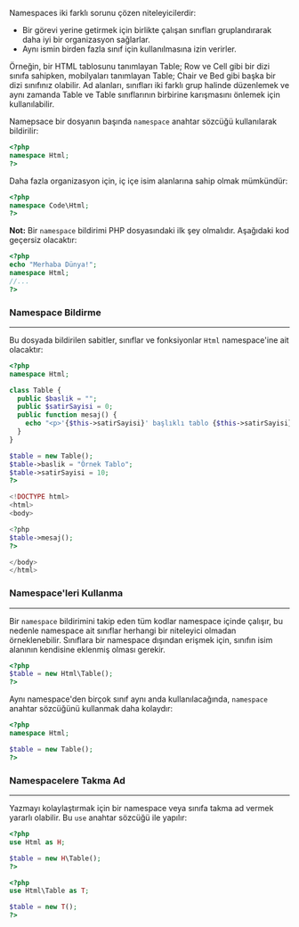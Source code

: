 Namespaces iki farklı sorunu çözen niteleyicilerdir:

- Bir görevi yerine getirmek için birlikte çalışan sınıfları gruplandırarak daha iyi bir organizasyon sağlarlar.
- Aynı ismin birden fazla sınıf için kullanılmasına izin verirler.

Örneğin, bir HTML tablosunu tanımlayan Table; Row ve Cell gibi bir dizi sınıfa sahipken, mobilyaları tanımlayan Table; Chair ve Bed gibi başka bir dizi sınıfınız olabilir. Ad alanları, sınıfları iki farklı grup halinde düzenlemek ve aynı zamanda Table ve Table sınıflarının birbirine karışmasını önlemek için kullanılabilir.

Namepsace bir dosyanın başında `namespace` anahtar sözcüğü kullanılarak bildirilir:

```PHP title:'namespace Syntax'
<?php
namespace Html;
?>
```

Daha fazla organizasyon için, iç içe isim alanlarına sahip olmak mümkündür:

```PHP title:'Nested namespace Syntax'
<?php
namespace Code\Html;
?>
```

**Not:** Bir `namespace` bildirimi PHP dosyasındaki ilk şey olmalıdır. Aşağıdaki kod geçersiz olacaktır:

```PHP title:'Hatalı bir namespace bildirme' error:1-5
<?php
echo "Merhaba Dünya!";
namespace Html;
//...
?>
```

### Namespace Bildirme
---
Bu dosyada bildirilen sabitler, sınıflar ve fonksiyonlar `Html` namespace'ine ait olacaktır:

```PHP title:"namespace'te Table adında sınıf oluşturma" hl:2
<?php
namespace Html;

class Table {
  public $baslik = "";
  public $satirSayisi = 0;
  public function mesaj() {
    echo "<p>'{$this->satirSayisi}' başlıklı tablo {$this->satirSayisi} satıra sahip.</p>";
  }
}

$table = new Table();
$table->baslik = "Örnek Tablo";
$table->satirSayisi = 10;
?>

<!DOCTYPE html>
<html>
<body>

<?php
$table->mesaj();
?>

</body>
</html>
```

### Namespace'leri Kullanma
---
Bir `namespace` bildirimini takip eden tüm kodlar namespace içinde çalışır, bu nedenle namespace ait sınıflar herhangi bir niteleyici olmadan örneklenebilir. Sınıflara bir namespace dışından erişmek için, sınıfın isim alanının kendisine eklenmiş olması gerekir.

```PHP title:"Html namespace'inde ki sınıflara erişim" hl:2
<?php
$table = new Html\Table();
?>
```

Aynı namespace'den birçok sınıf aynı anda kullanılacağında, `namespace` anahtar sözcüğünü kullanmak daha kolaydır:

```PHP title:'Html\(sinif) olmadan hızlıca Html sınıflarını kullanma' hl:2
<?php
namespace Html;

$table = new Table();
?>
```

### Namespacelere Takma Ad
---
Yazmayı kolaylaştırmak için bir namespace veya sınıfa takma ad vermek yararlı olabilir. Bu `use` anahtar sözcüğü ile yapılır:

```PHP title:"namespace'e takma ad vermek"
<?php
use Html as H;

$table = new H\Table();
?>
```

```PHP title:"namespace sınıfına takma ad vermek"
<?php
use Html\Table as T;

$table = new T();
?>
```


